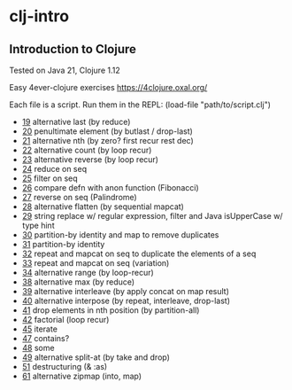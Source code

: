 # clj-intro
## Introduction to Clojure

Tested on Java 21, Clojure 1.12

Easy 4ever-clojure exercises
https://4clojure.oxal.org/

Each file is a script. Run them in the REPL: (load-file "path/to/script.clj")

- [19](p019.clj) alternative last (by reduce) 
- [20](p020.clj) penultimate element (by butlast / drop-last)
- [21](p021.clj) alternative nth (by zero? first recur rest dec)
- [22](p022.clj) alternative count (by loop recur)
- [23](p023.clj) alternative reverse (by loop recur)
- [24](p024.clj) reduce on seq
- [25](p025.clj) filter on seq
- [26](p026.clj) compare defn with anon function (Fibonacci)
- [27](p027.clj) reverse on seq (Palindrome)
- [28](p028.clj) alternative flatten (by sequential mapcat)
- [29](p029.clj) string replace w/ regular expression, filter and Java isUpperCase w/ type hint
- [30](p030.clj) partition-by identity and map to remove duplicates
- [31](p031.clj) partition-by identity
- [32](p032.clj) repeat and mapcat on seq to duplicate the elements of a seq
- [33](p033.clj) repeat and mapcat on seq (variation)
- [34](p034.clj) alternative range (by loop-recur)
- [38](p038.clj) alternative max (by reduce)
- [39](p039.clj) alternative interleave (by apply concat on map result)
- [40](p040.clj) alternative interpose (by repeat, interleave, drop-last)
- [41](p041.clj) drop elements in nth position (by partition-all)
- [42](p042.clj) factorial (loop recur)
- [45](p045.clj) iterate
- [47](p047.clj) contains?
- [48](p048.clj) some
- [49](p048.clj) alternative split-at (by take and drop)
- [51](p051.clj) destructuring (& :as)
- [61](p061.clj) alternative zipmap (into, map)

